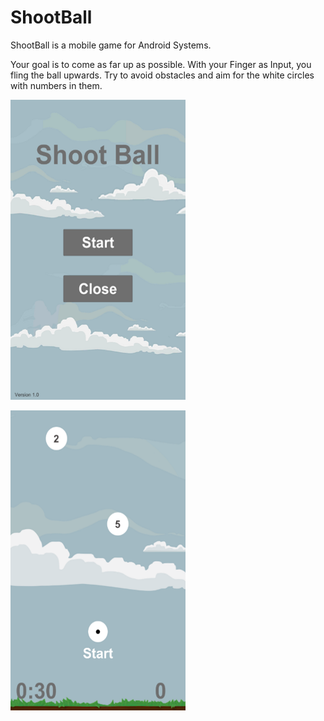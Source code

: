 # ShootBall

ShootBall is a mobile game for Android Systems. 

Your goal is to come as far up as possible. With your Finger as Input, you fling the ball upwards. Try to avoid obstacles and aim for the white circles with numbers in them. 

![alt text](https://github.com/Robin-Assmann/shoot-ball/blob/master/wiki/Menu.PNG)

![alt text](https://github.com/Robin-Assmann/shoot-ball/blob/master/wiki/Start.PNG)

